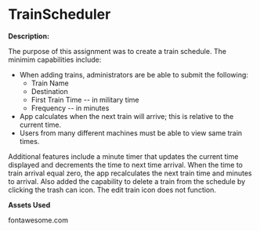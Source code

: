 # TrainScheduler


**Description:**

The purpose of this assignment was to create a train schedule. The minimim capabilities include:
  * When adding trains, administrators are be able to submit the following:
    * Train Name
    * Destination
    * First Train Time -- in military time
    * Frequency -- in minutes
  * App calculates when the next train will arrive; this is relative to the current time.
  * Users from many different machines must be able to view same train times.
  
Additional features include a minute timer that updates the current time displayed and decrements the time to next time arrival. When the time to train arrival equal zero, the app recalculates the next train time and minutes to arrival. Also added the capability to delete a train from the schedule by clicking the trash can icon. The edit train icon does not function.

**Assets Used**

fontawesome.com
